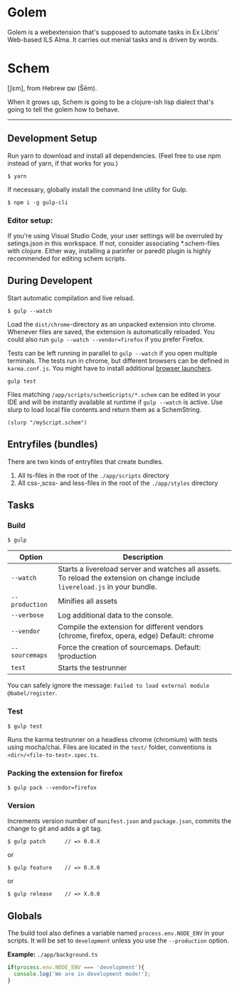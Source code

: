 # Golem

Golem is a webextension that's supposed to automate tasks in Ex Libris' Web-based ILS Alma.
It carries out menial tasks and is driven by words.

# Schem
[ʃɛm], from Hebrew שם‎ (Šēm).

When it grows up, Schem is going to be a clojure-ish lisp dialect that's going to tell the golem how to behave.



------------
## Development Setup

Run yarn to download and install all dependencies. (Feel free to use npm instead of yarn, if that works for you.)

	$ yarn    

If necessary, globally install the command line utility for Gulp.

    $ npm i -g gulp-cli 

### Editor setup:  
If you're using Visual Studio Code, your user settings will be overruled by setings.json in this workspace.
If not, consider associating *.schem-files with clojure.
Either way, installing a parinfer or paredit plugin is highly recommended for editing schem scripts.

## During Developent

Start automatic compilation and live reload.

    $ gulp --watch
    
Load the `dist/chrome`-directory as an unpacked extension into chrome. Whenever files are saved, the extension is automatically reloaded. You could also run `gulp --watch --vendor=firefox` if you prefer Firefox.

Tests can be left running in parallel to `gulp --watch` if you open multiple terminals. The tests run in chrome, but different browsers can be defined in `karma.conf.js`. You might have to install additional [browser launchers](http://karma-runner.github.io/2.0/config/browsers.html).

    gulp test

Files matching `/app/scripts/schemScripts/*.schem` can be edited in your IDE and will be instantly available at runtime if `gulp --watch` is active. Use slurp to load local file contents and return them as a SchemString.

    (slurp "/myScript.schem")

## Entryfiles (bundles)

There are two kinds of entryfiles that create bundles.

1. All ts-files in the root of the `./app/scripts` directory
2. All css-,scss- and less-files in the root of the `./app/styles` directory

## Tasks

### Build

    $ gulp

| Option         | Description                                                                                                                                           |
|----------------|-------------------------------------------------------------------------------------------------------------------------------------------------------|
| `--watch`      | Starts a livereload server and watches all assets. <br>To reload the extension on change include `livereload.js` in your bundle.                      |
| `--production` | Minifies all assets                                                                                                                                   |
| `--verbose`    | Log additional data to the console.                                                                                                                   |
| `--vendor`     | Compile the extension for different vendors (chrome, firefox, opera, edge)  Default: chrome                                                                 |
| `--sourcemaps` | Force the creation of sourcemaps. Default: !production                                                                                                |
| `test`      | Starts the testrunner |

You can safely ignore the message: `Failed to load external module @babel/register`.
### Test

    $ gulp test

Runs the karma testrunner on a headless chrome (chromium) with tests using mocha/chai.
Files are located in the `test/` folder, conventions is `<dir>/<file-to-test>.spec.ts`.

### Packing the extension for firefox

    $ gulp pack --vendor=firefox

### Version

Increments version number of `manifest.json` and `package.json`,
commits the change to git and adds a git tag.


    $ gulp patch      // => 0.0.X

or

    $ gulp feature    // => 0.X.0

or

    $ gulp release    // => X.0.0


## Globals

The build tool also defines a variable named `process.env.NODE_ENV` in your scripts. It will be set to `development` unless you use the `--production` option.


**Example:** `./app/background.ts`

```typescript
if(process.env.NODE_ENV === 'development'){
  console.log('We are in development mode!');
}
```






